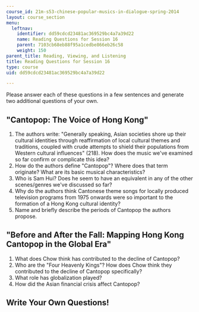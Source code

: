 ```yaml
---
course_id: 21m-s53-chinese-popular-musics-in-dialogue-spring-2014
layout: course_section
menu:
  leftnav:
    identifier: dd59cdcd23481ac369529bc4a7a39d22
    name: Reading Questions for Session 16
    parent: 7103cb68eb88f95a1cedbe866eb26c58
    weight: 150
parent_title: Reading, Viewing, and Listening
title: Reading Questions for Session 16
type: course
uid: dd59cdcd23481ac369529bc4a7a39d22

---
```


Please answer each of these questions in a few sentences and generate two additional questions of your own.

"Cantopop: The Voice of Hong Kong"
----------------------------------

1.  The authors write: "Generally speaking, Asian societies shore up their cultural identities through reaffirmation of local cultural themes and traditions, coupled with crude attempts to shield their populations from Western cultural influences" (218). How does the music we've examined so far confirm or complicate this idea?
2.  How do the authors define "Cantopop"? Where does that term originate? What are its basic musical characteristics?
3.  Who is Sam Hui? Does he seem to have an equivalent in any of the other scenes/genres we've discussed so far?
4.  Why do the authors think Cantonese theme songs for locally produced television programs from 1975 onwards were so important to the formation of a Hong Kong cultural identity?
5.  Name and briefly describe the periods of Cantopop the authors propose.

"Before and After the Fall: Mapping Hong Kong Cantopop in the Global Era"
-------------------------------------------------------------------------

1.  What does Chow think has contributed to the decline of Cantopop?
2.  Who are the "Four Heavenly Kings"? How does Chow think they contributed to the decline of Cantopop specifically?
3.  What role has globalization played?
4.  How did the Asian financial crisis affect Cantopop?

Write Your Own Questions!
-------------------------